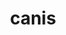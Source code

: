 ---
title: canis
meaning: dog
ch: [five, twelve, f1, f, ss, ss2, animalia]
pos: nounthird
genitive: canis
abbgender: m./f.
abbgender2: masc./fem.
gender: masculine/feminine
declension: third
derivative: canine
six: y
---